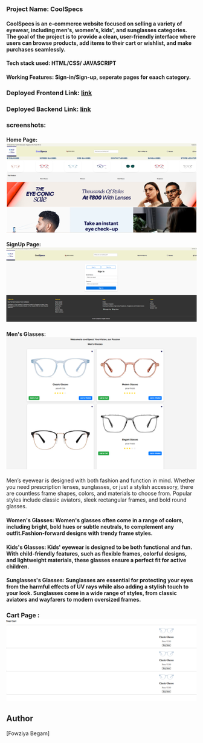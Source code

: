 ### Project Name: CoolSpecs

#### CoolSpecs is an e-commerce website focused on selling a variety of eyewear, including men's, women's, kids', and sunglasses categories. The goal of the project is to provide a clean, user-friendly interface where users can browse products, add items to their cart or wishlist, and make purchases seamlessly.

#### Tech stack used: HTML/CSS/ JAVASCRIPT

#### Working Features: Sign-in/Sign-up, seperate pages for eaach category.

### Deployed Frontend Link: [link](https://fowziya01.github.io/CoolSpecs/)

### Deployed Backend Link: [link](https://shine-ballistic-vessel.glitch.me)

### screenshots:

#### Home Page: ![HomePage](https://raw.githubusercontent.com/fowziya01/CoolSpecs/main/images/screenshot/homepage.png)


#### SignUp Page: ![signupPage](https://raw.githubusercontent.com/fowziya01/CoolSpecs/main/images/screenshot/SignUp.png)

#### Men's Glasses:![HomePage](https://raw.githubusercontent.com/fowziya01/CoolSpecs/main/images/screenshot/Men.png)
Men’s eyewear is designed with both fashion and function in mind. Whether you need prescription lenses, sunglasses, or just a stylish accessory, there are countless frame shapes, colors, and materials to choose from. Popular styles include classic aviators, sleek rectangular frames, and bold round glasses. 

#### Women's Glasses: Women's glasses often come in a range of colors, including bright, bold hues or subtle neutrals, to complement any outfit.Fashion-forward designs with trendy frame styles.

#### Kids's Glasses: Kids' eyewear is designed to be both functional and fun. With child-friendly features, such as flexible frames, colorful designs, and lightweight materials, these glasses ensure a perfect fit for active children.

#### Sunglasses's Glasses: Sunglasses are essential for protecting your eyes from the harmful effects of UV rays while also adding a stylish touch to your look. Sunglasses come in a wide range of styles, from classic aviators and wayfarers to modern oversized frames.

### Cart  Page : ![Cart](https://raw.githubusercontent.com/fowziya01/CoolSpecs/main/images/screenshot/cart.png )


 ## Author 
 [Fowziya Begam]
